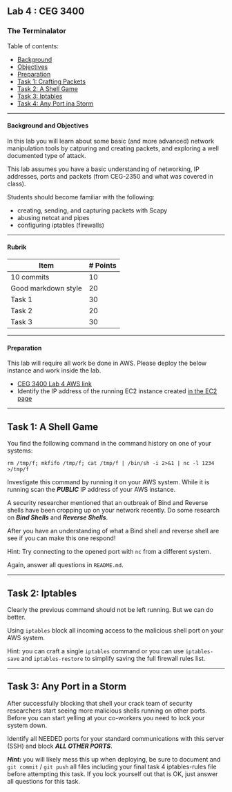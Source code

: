 ## Lab 4 : CEG 3400

### The Terminalator

Table of contents:
* [Background](LAB3-INSTRUCTIONS.md#background)
* [Objectives](LAB3-INSTRUCTIONS.md#objectives)
* [Preparation](LAB3-INSTRUCTIONS.md#preparation)
* [Task 1: Crafting Packets](LAB3-INSTRUCTIONS.md#task-1-crafting-packets)
* [Task 2: A Shell Game](LAB3-INSTRUCTIONS.md#task-2-a-shell-game)
* [Task 3: Iptables](LAB3-INSTRUCTIONS.md#task-3-iptables)
* [Task 4: Any Port ina Storm](LAB3-INSTRUCTIONS.md#task-4-any-port-in-a-storm)

---

#### Background and Objectives

In this lab you will learn about some basic (and more advanced) network manipulation 
tools by catpuring and creating packets, and exploring a well documented type of 
attack.

This lab assumes you have a basic understanding of networking, IP addresses, ports
and packets (from CEG-2350 and what was covered in class).

Students should become familiar with the following:

* creating, sending, and capturing packets with Scapy
* abusing netcat and pipes
* configuring iptables (firewalls)

---

#### Rubrik
| Item | # Points|
| --- | --- |
| 10 commits | 10 |
| Good markdown style | 20 |
| Task 1 | 30 |
| Task 2 | 20 | 
| Task 3 | 30 |

---

#### Preparation

This lab will require all work be done in AWS.  Please deploy the below instance and work inside the lab.

* [CEG 3400 Lab 4 AWS link](https://console.aws.amazon.com/cloudformation/home?region=us-east-1#/stacks/new?stackName=ceg3400Lab&templateURL=https:%2F%2Fwsu-cecs-cf-templates.s3.us-east-2.amazonaws.com%2Fcourse-templates%2Fceg3400-mek.yml)
* Identify the IP address of the running EC2 instance created [in the EC2
  page](https://console.aws.amazon.com/ec2/v2/home?region=us-east-1#Instances:)

---

## Task 1: A Shell Game

You find the following command in the command history on one of your systems:

```
rm /tmp/f; mkfifo /tmp/f; cat /tmp/f | /bin/sh -i 2>&1 | nc -l 1234 >/tmp/f
```

Investigate this command by running it on your AWS system.  While it is running scan the
***PUBLIC*** IP address of your AWS instance.

A security researcher mentioned that an outbreak of Bind and Reverse shells have been cropping 
up on your network recently.  Do some research on ***Bind Shells*** and ***Reverse Shells***.

After you have an understanding of what a Bind shell and reverse shell are see if you can 
make this one respond!

Hint: Try connecting to the opened port with `nc` from a different system.

Again, answer all questions in `README.md`.

---

## Task 2: Iptables

Clearly the previous command should not be left running.  But we can do better.

Using `iptables` block all incoming access to the malicious shell port on your AWS system.

Hint: you can craft a single `iptables` command or you can use `iptables-save` 
and `iptables-restore` to simplify saving the full firewall rules list.

---

## Task 3: Any Port in a Storm

After successfully blocking that shell your crack team of security researchers start 
seeing more malicious shells running on other ports.  Before you can start yelling at
your co-workers you need to lock your system down.

Identify all NEEDED ports for your standard communications with this server (SSH) and 
block ***ALL OTHER PORTS***.

***Hint:*** you will likely mess this up when deploying, be sure to document and 
`git commit` / `git push` all files including your final task 4 iptables-rules file 
before attempting this task.  If you lock yourself out that is OK, just answer all 
questions for this task.


